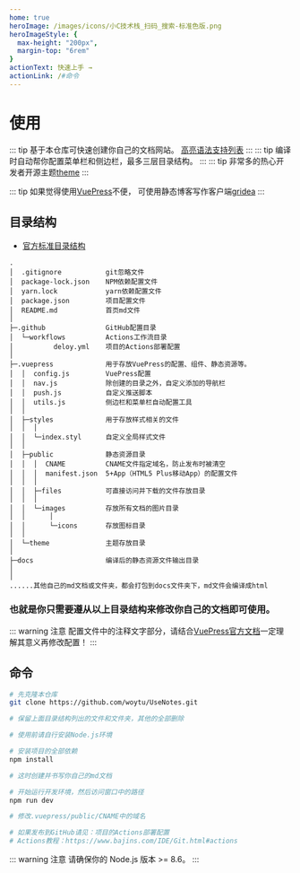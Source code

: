 ```yaml
---
home: true
heroImage: /images/icons/小C技术栈_扫码_搜索-标准色版.png
heroImageStyle: {
  max-height: "200px",
  margin-top: "6rem"
}
actionText: 快速上手 →
actionLink: /#命令
---
```


# 使用

::: tip
基于本仓库可快速创建你自己的文档网站。
[高亮语法支持列表](https://prismjs.com/#languages-list)
:::
::: tip
编译时自动帮你配置菜单栏和侧边栏，最多三层目录结构。
:::
::: tip
非常多的热心开发者开源主题[theme](/Theme.md)
:::

::: tip
如果觉得使用[VuePress](https://vuepress.vuejs.org)不便，
可使用静态博客写作客户端[gridea](https://github.com/getgridea/gridea)
:::

## 目录结构

* [官方标准目录结构](https://vuepress.vuejs.org/zh/guide/directory-structure.html)

```
.
│  .gitignore           git忽略文件
│  package-lock.json    NPM依赖配置文件
│  yarn.lock            yarn依赖配置文件
│  package.json         项目配置文件
│  README.md            首页md文件
│  
├─.github               GitHub配置目录
│  └─workflows          Actions工作流目录
│          deloy.yml    项目的Actions部署配置
│          
├─.vuepress             用于存放VuePress的配置、组件、静态资源等。
│  │  config.js         VuePress配置
│  │  nav.js            除创建的目录之外，自定义添加的导航栏
│  │  push.js           自定义推送脚本
│  │  utils.js          侧边栏和菜单栏自动配置工具
│  │  
│  ├─styles             用于存放样式相关的文件
│  │  │  
│  │  └─index.styl      自定义全局样式文件
│  │  
│  ├─public             静态资源目录
│  │  │  CNAME          CNAME文件指定域名，防止发布时被清空
│  │  │  manifest.json  5+App（HTML5 Plus移动App）的配置文件
│  │  │  
│  │  ├─files           可直接访问并下载的文件存放目录
│  │  │      
│  │  └─images          存放所有文档的图片目录
│  │      │  
│  │      └─icons       存放图标目录
│  │              
│  └─theme              主题存放目录
│              
├─docs                  编译后的静态资源文件输出目录
│
│
......其他自己的md文档或文件夹，都会打包到docs文件夹下，md文件会编译成html
```
### 也就是你只需要遵从以上目录结构来修改你自己的文档即可使用。
::: warning 注意
配置文件中的注释文字部分，请结合[VuePress官方文档](https://vuepress.vuejs.org/zh/config)一定理解其意义再修改配置！
:::

## 命令

``` bash
# 先克隆本仓库
git clone https://github.com/woytu/UseNotes.git

# 保留上面目录结构列出的文件和文件夹，其他的全部删除

# 使用前请自行安装Node.js环境

# 安装项目的全部依赖
npm install

# 这时创建并书写你自己的md文档

# 开始运行开发环境，然后访问窗口中的路径
npm run dev

# 修改.vuepress/public/CNAME中的域名

# 如果发布到GitHub请见：项目的Actions部署配置
# Actions教程：https://www.bajins.com/IDE/Git.html#actions

```

::: warning 注意
请确保你的 Node.js 版本 >= 8.6。
:::
